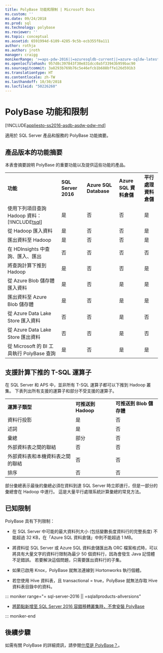 ```yaml
---
title: PolyBase 功能和限制 | Microsoft Docs
ms.custom: ''
ms.date: 09/24/2018
ms.prod: sql
ms.technology: polybase
ms.reviewer: ''
ms.topic: conceptual
ms.assetid: 6591994d-6109-4285-9c5b-ecb355f8a111
author: rothja
ms.author: jroth
manager: craigg
monikerRange: '>=aps-pdw-2016||=azuresqldb-current||=azure-sqldw-latest||>=sql-server-2016||=sqlallproducts-allversions||>=sql-server-linux-2017||=azuresqldb-mi-current'
ms.openlocfilehash: 957d8c397843f30e831dcc0a5f33943b959bac90
ms.sourcegitcommit: 3a8293b769b76c5e46efcb1b688bffe126d591b3
ms.translationtype: HT
ms.contentlocale: zh-TW
ms.lasthandoff: 10/30/2018
ms.locfileid: "50226260"
---
```

# <a name="polybase-features-and-limitations"></a>PolyBase 功能和限制

[!INCLUDE[appliesto-ss2016-asdb-asdw-pdw-md](../../includes/tsql-appliesto-ss2016-all-md.md)]

適用於 SQL Server 產品和服務的 PolyBase 功能摘要。  
  
## <a name="feature-summary-for-product-releases"></a>產品版本的功能摘要

本表會摘要說明 PolyBase 的重要功能以及提供這些功能的產品。  
  
||||||
|-|-|-|-|-|   
|**功能**|**SQL Server 2016**|**Azure SQL Database**|**Azure SQL 資料倉儲**|**平行處理資料倉儲**| 
|使用下列項目查詢 Hadoop 資料： [!INCLUDE[tsql](../../includes/tsql-md.md)]|是|否|否|是|
|從 Hadoop 匯入資料|是|否|否|是|
|匯出資料至 Hadoop  |是|否|否| 是|
|在 HDInsights 中查詢、匯入、匯出 |否|否|否|否
|將查詢計算下推到 Hadoop|是|否|否|是|  
|從 Azure Blob 儲存體匯入資料|是|否|是|是| 
|匯出資料至 Azure Blob 儲存體|是|否|是|是|  
|從 Azure Data Lake Store 匯入資料|否|否|是|否|    
|從 Azure Data Lake Store 匯出資料|否|否|是|否|
|從 Microsoft 的 BI 工具執行 PolyBase 查詢|是|否|是|是|   

## <a name="pushdown-computation-supported-t-sql-operators"></a>支援計算下推的 T-SQL 運算子

在 SQL Server 和 APS 中，並非所有 T-SQL 運算子都可以下推到 Hadoop 叢集。 下表列出所有支援的運算子和部分不受支援的運算子。 

||||
|-|-|-| 
|**運算子類型**|**可推送到 Hadoop**|**可推送到 Blob 儲存體**|
|資料行投影|是|否|
|述詞|是|否|
|彙總|部分|否|
|外部資料表之間的聯結|否|否|
|外部資料表和本機資料表之間的聯結|否|否|
|排序|否|否|

部分彙總表示最後的彙總必須在資料到達 SQL Server 時立即進行，但是一部分的彙總會在 Hadoop 中進行。 這是大量平行處理系統計算彙總的常見方法。  

## <a name="known-limitations"></a>已知限制

PolyBase 具有下列限制：

- 在 SQL Server 中可能的最大資料列大小 (包括變數長度資料行的完整長度) 不能超過 32 KB，在「Azure SQL 資料倉儲」中則不能超過 1 MB。

- 將資料從 SQL Server 或 Azure SQL 資料倉儲匯出為 ORC 檔案格式時，可以將具有大量文字的資料行限制為最少 50 個資料行，因為會發生 Java 記憶體不足錯誤。 若要解決這個問題，只需要匯出資料行的子集。

- 如果已啟用 Knox，PolyBase 就無法連線到 Hortonworks 執行個體。

- 若您使用 Hive 資料表，且 transactional = true，PolyBase 就無法存取 Hive 資料表目錄中的資料。

<!--SQL Server 2016-->
::: moniker range="= sql-server-2016 || =sqlallproducts-allversions"

- [將節點新增至 SQL Server 2016 容錯移轉叢集時，不會安裝 PolyBase](https://support.microsoft.com/en-us/help/3173087/fix-polybase-feature-doesn-t-install-when-you-add-a-node-to-a-sql-server-2016-failover-cluster)

::: moniker-end

## <a name="next-steps"></a>後續步驟

如需有關 PolyBase 的詳細資訊，請參閱[什麼是 PolyBase？](polybase-guide.md)。
